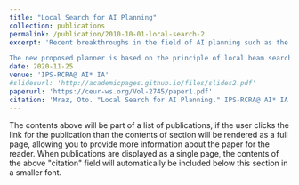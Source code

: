 ```yaml
---
title: "Local Search for AI Planning"
collection: publications
permalink: /publication/2010-10-01-local-search-2
excerpt: 'Recent breakthroughs in the field of AI planning such as the Identidem and Marvin planners support the creation of more advanced and realistic representations of real-world domains. It is well-known that an adequate local search strategy can help to solve increasingly complicated Planning Domain Definition Language problems. Contemporary planners, however, strive to find a balance between the traditional greedy search and a certain degree of randomness. The aim of this work is thus to introduce a new planner that combines applicable local search techniques in a novel way not explored before to enhance the performance of the existing JavaFF planner.

The new proposed planner is based on the principle of local beam search combining different successor selection methods, macros and restarts. Experimental results show that the new planner can solve considerably more problems and often within a shorter time compared to its predecessor JavaFF. Our planner could find its practical utilization in domains such as urban traffic modelling or autonomous robot control.'
date: 2020-11-25
venue: 'IPS-RCRA@ AI* IA'
#slidesurl: 'http://academicpages.github.io/files/slides2.pdf'
paperurl: 'https://ceur-ws.org/Vol-2745/paper1.pdf'
citation: 'Mraz, Oto. "Local Search for AI Planning." IPS-RCRA@ AI* IA. 2020.'
---
```


The contents above will be part of a list of publications, if the user clicks the link for the publication than the contents of section will be rendered as a full page, allowing you to provide more information about the paper for the reader. When publications are displayed as a single page, the contents of the above "citation" field will automatically be included below this section in a smaller font.